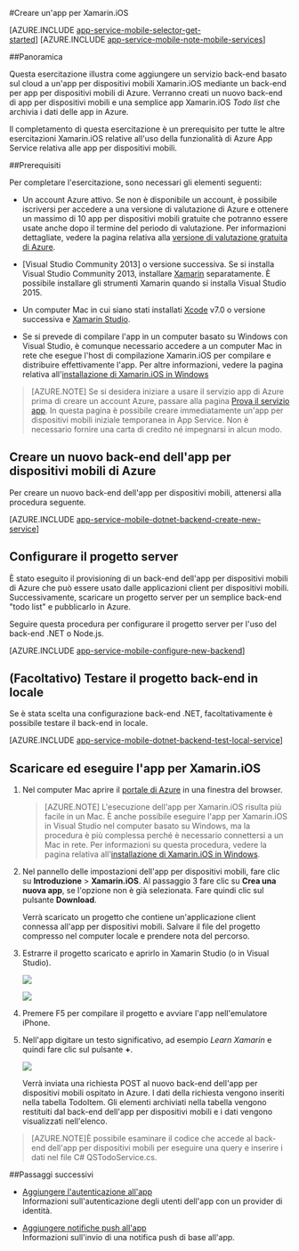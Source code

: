 <properties
	pageTitle="Introduzione alle app per dispositivi mobili di Azure App Service per app Xamarin.iOS | Microsoft Azure"
	description="Seguire questa esercitazione per iniziare a usare le app per dispositivi mobili per lo sviluppo per Xamarin iOS."
	services="app-service\mobile"
	documentationCenter="xamarin"
	authors="wesmc7777"
	manager="dwrede"
	editor=""/>

<tags
	ms.service="app-service-mobile"
	ms.workload="na"
	ms.tgt_pltfrm="mobile-xamarin-ios"
	ms.devlang="dotnet"
	ms.topic="hero-article"
	ms.date="11/23/2015"
	ms.author="normesta"/>


#Creare un'app per Xamarin.iOS

[AZURE.INCLUDE [app-service-mobile-selector-get-started](../../includes/app-service-mobile-selector-get-started.md)]&nbsp;[AZURE.INCLUDE [app-service-mobile-note-mobile-services](../../includes/app-service-mobile-note-mobile-services.md)]

##Panoramica

Questa esercitazione illustra come aggiungere un servizio back-end basato sul cloud a un'app per dispositivi mobili Xamarin.iOS mediante un back-end per app per dispositivi mobili di Azure. Verranno creati un nuovo back-end di app per dispositivi mobili e una semplice app Xamarin.iOS _Todo list_ che archivia i dati delle app in Azure.

Il completamento di questa esercitazione è un prerequisito per tutte le altre esercitazioni Xamarin.iOS relative all'uso della funzionalità di Azure App Service relativa alle app per dispositivi mobili.

##Prerequisiti

Per completare l'esercitazione, sono necessari gli elementi seguenti:

* Un account Azure attivo. Se non è disponibile un account, è possibile iscriversi per accedere a una versione di valutazione di Azure e ottenere un massimo di 10 app per dispositivi mobili gratuite che potranno essere usate anche dopo il termine del periodo di valutazione. Per informazioni dettagliate, vedere la pagina relativa alla [versione di valutazione gratuita di Azure](https://azure.microsoft.com/pricing/free-trial/).

* [Visual Studio Community 2013] o versione successiva. Se si installa Visual Studio Community 2013, installare [Xamarin] separatamente. È possibile installare gli strumenti Xamarin quando si installa Visual Studio 2015.

* Un computer Mac in cui siano stati installati [Xcode] v7.0 o versione successiva e [Xamarin Studio].
 
* Se si prevede di compilare l'app in un computer basato su Windows con Visual Studio, è comunque necessario accedere a un computer Mac in rete che esegue l'host di compilazione Xamarin.iOS per compilare e distribuire effettivamente l'app. Per altre informazioni, vedere la pagina relativa all'[installazione di Xamarin.iOS in Windows](http://developer.xamarin.com/guides/ios/getting_started/installation/windows/)

>[AZURE.NOTE] Se si desidera iniziare a usare il servizio app di Azure prima di creare un account Azure, passare alla pagina [Prova il servizio app](https://tryappservice.azure.com/?appServiceName=mobile). In questa pagina è possibile creare immediatamente un'app per dispositivi mobili iniziale temporanea in App Service. Non è necessario fornire una carta di credito né impegnarsi in alcun modo.

## Creare un nuovo back-end dell'app per dispositivi mobili di Azure

Per creare un nuovo back-end dell'app per dispositivi mobili, attenersi alla procedura seguente.

[AZURE.INCLUDE [app-service-mobile-dotnet-backend-create-new-service](../../includes/app-service-mobile-dotnet-backend-create-new-service.md)]

## Configurare il progetto server

È stato eseguito il provisioning di un back-end dell'app per dispositivi mobili di Azure che può essere usato dalle applicazioni client per dispositivi mobili. Successivamente, scaricare un progetto server per un semplice back-end "todo list" e pubblicarlo in Azure.

Seguire questa procedura per configurare il progetto server per l'uso del back-end .NET o Node.js.

[AZURE.INCLUDE [app-service-mobile-configure-new-backend](../../includes/app-service-mobile-configure-new-backend.md)]


## (Facoltativo) Testare il progetto back-end in locale

Se è stata scelta una configurazione back-end .NET, facoltativamente è possibile testare il back-end in locale.

[AZURE.INCLUDE [app-service-mobile-dotnet-backend-test-local-service](../../includes/app-service-mobile-dotnet-backend-test-local-service.md)]



## Scaricare ed eseguire l'app per Xamarin.iOS

1. Nel computer Mac aprire il [portale di Azure] in una finestra del browser.

	>[AZURE.NOTE] L'esecuzione dell'app per Xamarin.iOS risulta più facile in un Mac. È anche possibile eseguire l'app per Xamarin.iOS in Visual Studio nel computer basato su Windows, ma la procedura è più complessa perché è necessario connettersi a un Mac in rete. Per informazioni su questa procedura, vedere la pagina relativa all'[installazione di Xamarin.iOS in Windows].

2. Nel pannello delle impostazioni dell'app per dispositivi mobili, fare clic su **Introduzione** > **Xamarin.iOS**. Al passaggio 3 fare clic su **Crea una nuova app**, se l'opzione non è già selezionata. Fare quindi clic sul pulsante **Download**.

  	Verrà scaricato un progetto che contiene un'applicazione client connessa all'app per dispositivi mobili. Salvare il file del progetto compresso nel computer locale e prendere nota del percorso.

3. Estrarre il progetto scaricato e aprirlo in Xamarin Studio (o in Visual Studio).

	![][9]

	![][8]

4. Premere F5 per compilare il progetto e avviare l'app nell'emulatore iPhone.

5. Nell'app digitare un testo significativo, ad esempio _Learn Xamarin_ e quindi fare clic sul pulsante **+**.

	![][10]

	Verrà inviata una richiesta POST al nuovo back-end dell'app per dispositivi mobili ospitato in Azure. I dati della richiesta vengono inseriti nella tabella TodoItem. Gli elementi archiviati nella tabella vengono restituiti dal back-end dell'app per dispositivi mobili e i dati vengono visualizzati nell'elenco.

>[AZURE.NOTE]È possibile esaminare il codice che accede al back-end dell'app per dispositivi mobili per eseguire una query e inserire i dati nel file C# QSTodoService.cs.

##Passaggi successivi

* [Aggiungere l'autenticazione all'app](app-service-mobile-xamarin-ios-get-started-users.md) <br/>Informazioni sull'autenticazione degli utenti dell'app con un provider di identità.

* [Aggiungere notifiche push all'app](app-service-mobile-xamarin-ios-get-started-push.md) <br/>Informazioni sull'invio di una notifica push di base all'app.

<!-- Anchors. -->
[Getting started with mobile app backends]: #getting-started
[Create a new mobile app backend]: #create-new-service
[Next Steps]: #next-steps



<!-- Images. -->
[6]: ./media/app-service-mobile-xamarin-ios-get-started/xamarin-ios-quickstart.png
[8]: ./media/app-service-mobile-xamarin-ios-get-started/mobile-xamarin-project-ios-vs.png
[9]: ./media/app-service-mobile-xamarin-ios-get-started/mobile-xamarin-project-ios-xs.png
[10]: ./media/app-service-mobile-xamarin-ios-get-started/mobile-quickstart-startup-ios.png

<!-- URLs. -->
[portale di Azure]: https://portal.azure.com/


[Xamarin Studio]: http://xamarin.com/download
[Xamarin]: http://xamarin.com/download
[Xcode]: https://go.microsoft.com/fwLink/?LinkID=266532
[Xamarin for Windows]: https://go.microsoft.com/fwLink/?LinkID=330242&clcid=0x409
[installazione di Xamarin.iOS in Windows]: http://developer.xamarin.com/guides/ios/getting_started/installation/windows/

<!---HONumber=AcomDC_0128_2016-->